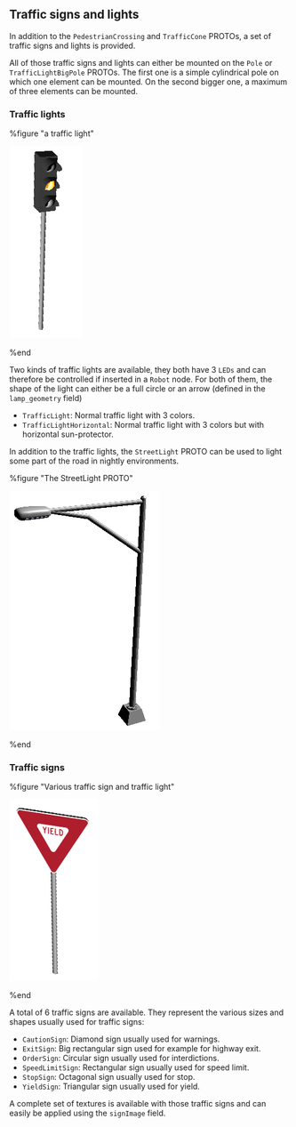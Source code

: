 ## Traffic signs and lights

In addition to the `PedestrianCrossing` and `TrafficCone` PROTOs, a set of
traffic signs and lights is provided.

All of those traffic signs and lights can either be mounted on the `Pole` or
`TrafficLightBigPole` PROTOs. The first one is a simple cylindrical pole on
which one element can be mounted. On the second bigger one, a maximum of three
elements can be mounted.

### Traffic lights

%figure "a traffic light"

![a traffic light](images/traffic_light.png)

%end

Two kinds of traffic lights are available, they both have 3 `LEDs` and can
therefore be controlled if inserted in a `Robot` node. For both of them, the
shape of the light can either be a full circle or an arrow (defined in the
`lamp_geometry` field)

- `TrafficLight`: Normal traffic light with 3 colors.
- `TrafficLightHorizontal`: Normal traffic light with 3 colors but with horizontal
sun-protector.

In addition to the traffic lights, the `StreetLight` PROTO can be used to light
some part of the road in nightly environments.

%figure "The StreetLight PROTO"

![The StreetLight PROTO](images/street_light.png)

%end

### Traffic signs

%figure "Various traffic sign and traffic light"

![Various traffic sign and traffic light](images/yield_sign.png)

%end

A total of 6 traffic signs are available. They represent the various sizes and
shapes usually used for traffic signs:

- `CautionSign`: Diamond sign usually used for warnings.
- `ExitSign`: Big rectangular sign used for example for highway exit.
- `OrderSign`: Circular sign usually used for interdictions.
- `SpeedLimitSign`: Rectangular sign usually used for speed limit.
- `StopSign`: Octagonal sign usually used for stop.
- `YieldSign`: Triangular sign usually used for yield.

A complete set of textures is available with those traffic signs and can easily
be applied using the `signImage` field.

